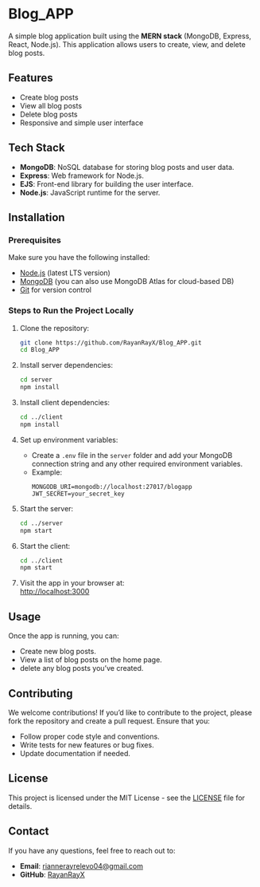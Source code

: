 # Blog_APP

A simple blog application built using the **MERN stack** (MongoDB, Express, React, Node.js). This application allows users to create, view, and delete blog posts.

## Features
- Create blog posts
- View all blog posts
- Delete blog posts
- Responsive and simple user interface

## Tech Stack
- **MongoDB**: NoSQL database for storing blog posts and user data.
- **Express**: Web framework for Node.js.
- **EJS**: Front-end library for building the user interface.
- **Node.js**: JavaScript runtime for the server.

## Installation

### Prerequisites
Make sure you have the following installed:
- [Node.js](https://nodejs.org/) (latest LTS version)
- [MongoDB](https://www.mongodb.com/) (you can also use MongoDB Atlas for cloud-based DB)
- [Git](https://git-scm.com/) for version control

### Steps to Run the Project Locally

1. Clone the repository:
    ```bash
    git clone https://github.com/RayanRayX/Blog_APP.git
    cd Blog_APP
    ```

2. Install server dependencies:
    ```bash
    cd server
    npm install
    ```

3. Install client dependencies:
    ```bash
    cd ../client
    npm install
    ```

4. Set up environment variables:
    - Create a `.env` file in the `server` folder and add your MongoDB connection string and any other required environment variables.
    - Example:
        ```
        MONGODB_URI=mongodb://localhost:27017/blogapp
        JWT_SECRET=your_secret_key
        ```

5. Start the server:
    ```bash
    cd ../server
    npm start
    ```

6. Start the client:
    ```bash
    cd ../client
    npm start
    ```

7. Visit the app in your browser at:  
    [http://localhost:3000](http://localhost:3000)

## Usage
Once the app is running, you can:
- Create new blog posts.
- View a list of blog posts on the home page.
- delete any blog posts you’ve created.

## Contributing

We welcome contributions! If you’d like to contribute to the project, please fork the repository and create a pull request. Ensure that you:
- Follow proper code style and conventions.
- Write tests for new features or bug fixes.
- Update documentation if needed.

## License

This project is licensed under the MIT License - see the [LICENSE](LICENSE) file for details.

## Contact

If you have any questions, feel free to reach out to:
- **Email**: [riannerayrelevo04@gmail.com](mailto:riannerayrelevo04@gmail.com)
- **GitHub**: [RayanRayX](https://github.com/RayanRayX)

